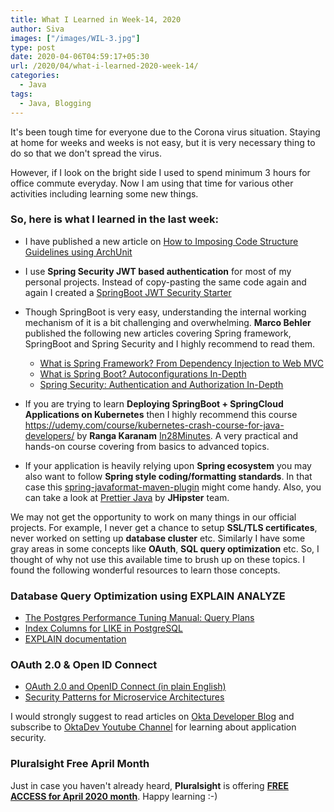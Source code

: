 ```yaml
---
title: What I Learned in Week-14, 2020
author: Siva
images: ["/images/WIL-3.jpg"]
type: post
date: 2020-04-06T04:59:17+05:30
url: /2020/04/what-i-learned-2020-week-14/
categories:
  - Java
tags:
  - Java, Blogging
---
```


It's been tough time for everyone due to the Corona virus situation. 
Staying at home for weeks and weeks is not easy, but it is very necessary thing to do so that we don't spread the virus.

However, if I look on the bright side I used to spend minimum 3 hours for office commute everyday.
Now I am using that time for various other activities including learning some new things.

### So, here is what I learned in the last week:

* I have published a new article on [How to Imposing Code Structure Guidelines using ArchUnit](https://sivalabs.in/2020/04/impose-architecture-guidelines-using-archunit/)

* I use **Spring Security JWT based authentication** for most of my personal projects. 
Instead of copy-pasting the same code again and again I created a [SpringBoot JWT Security Starter](https://github.com/sivalabs/spring-boot-jwt-security-starter)

* Though SpringBoot is very easy, understanding the internal working mechanism of it is a bit challenging and overwhelming.
**Marco Behler** published the following new articles covering Spring framework, SpringBoot and Spring Security 
and I highly recommend to read them.

    * [What is Spring Framework? From Dependency Injection to Web MVC](https://www.marcobehler.com/guides/spring-framework)
    * [What is Spring Boot? Autoconfigurations In-Depth](https://www.marcobehler.com/guides/spring-boot)
    * [Spring Security: Authentication and Authorization In-Depth](https://www.marcobehler.com/guides/spring-security)

* If you are trying to learn **Deploying SpringBoot + SpringCloud Applications on Kubernetes** then 
I highly recommend this course https://udemy.com/course/kubernetes-crash-course-for-java-developers/ 
by **Ranga Karanam** [In28Minutes](https://twitter.com/In28Minutes). 
A very practical and hands-on course covering from basics to advanced topics.

* If your application is heavily relying upon **Spring ecosystem** you may also want to follow **Spring style coding/formatting standards**. 
In that case this [spring-javaformat-maven-plugin](https://github.com/spring-io/spring-javaformat) might come handy.
Also, you can take a look at [Prettier Java](https://github.com/jhipster/prettier-java) by **JHipster** team.

We may not get the opportunity to work on many things in our official projects. 
For example, I never get a chance to setup **SSL/TLS certificates**, never worked on setting up **database cluster** etc.
Similarly I have some gray areas in some concepts like **OAuth**, **SQL query optimization** etc.
So, I thought of why not use this available time to brush up on these topics. 
I found the following wonderful resources to learn those concepts. 

### Database Query Optimization using EXPLAIN ANALYZE
* [The Postgres Performance Tuning Manual: Query Plans](https://blog.gojekengineering.com/the-postgres-performance-tuning-manual-query-plans-52a023c2342d)
* [Index Columns for LIKE in PostgreSQL](https://niallburkley.com/blog/index-columns-for-like-in-postgres/)
* [EXPLAIN documentation](https://www.postgresql.org/docs/9.1/sql-explain.html)

### OAuth 2.0 & Open ID Connect
* [OAuth 2.0 and OpenID Connect (in plain English)](https://www.youtube.com/watch?v=996OiexHze0)
* [Security Patterns for Microservice Architectures](https://developer.okta.com/blog/2020/03/23/microservice-security-patterns)

I would strongly suggest to read articles on [Okta Developer Blog](https://developer.okta.com/blog/) 
and subscribe to [OktaDev Youtube Channel](https://www.youtube.com/channel/UC5AMiWqFVFxF1q9Ya1FuZ_Q) 
for learning about application security.

### Pluralsight Free April Month
Just in case you haven't already heard, **Pluralsight** is offering [**FREE ACCESS for April 2020 month**]((https://t.co/9Son2fPnwG?amp=1)).
Happy learning :-)
